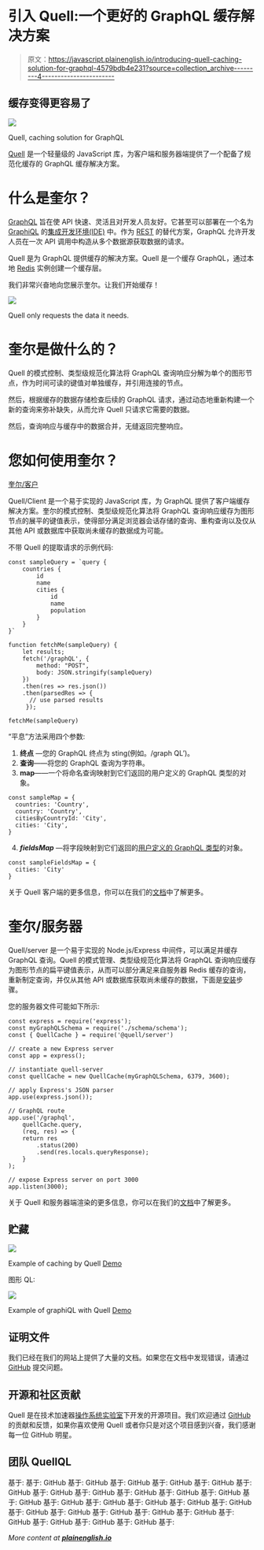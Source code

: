 # 引入 Quell:一个更好的 GraphQL 缓存解决方案

> 原文：<https://javascript.plainenglish.io/introducing-quell-caching-solution-for-graphql-4579bdb4e231?source=collection_archive---------4----------------------->

## 缓存变得更容易了

![](img/a9132adacc038c5072c8236ecde563fd.png)

Quell, caching solution for GraphQL

[Quell](http://www.quellql.io) 是一个轻量级的 JavaScript 库，为客户端和服务器端提供了一个配备了规范化缓存的 GraphQL 缓存解决方案。

# 什么是奎尔？

[GraphQL](https://graphql.org) 旨在使 API 快速、灵活且对开发人员友好。它甚至可以部署在一个名为 [GraphiQL](https://github.com/graphql/graphiql) 的[集成开发环境(IDE)](https://www.redhat.com/en/topics/middleware/what-is-ide) 中。作为 [REST](https://www.redhat.com/en/topics/integration/whats-the-difference-between-soap-rest) 的替代方案，GraphQL 允许开发人员在一次 API 调用中构造从多个数据源获取数据的请求。

Quell 是为 GraphQL 提供缓存的解决方案。Quell 是一个缓存 GraphQL，通过本地 [Redis](https://redis.io) 实例创建一个缓存层。

我们非常兴奋地向您展示奎尔。让我们开始缓存！

![](img/254628c7eb2c504b0f00559cce67d18b.png)

Quell only requests the data it needs.

# **奎尔是做什么的？**

Quell 的模式控制、类型级规范化算法将 GraphQL 查询响应分解为单个的图形节点，作为时间可读的键值对单独缓存，并引用连接的节点。

然后，根据缓存的数据存储检查后续的 GraphQL 请求，通过动态地重新构建一个新的查询来弥补缺失，从而允许 Quell 只请求它需要的数据。

然后，查询响应与缓存中的数据合并，无缝返回完整响应。

# 您如何使用奎尔？

[奎尔/客户](https://www.npmjs.com/package/@quell/client)

Quell/Client 是一个易于实现的 JavaScript 库，为 GraphQL 提供了客户端缓存解决方案。奎尔的模式控制、类型级规范化算法将 GraphQL 查询响应缓存为图形节点的展平的键值表示，使得部分满足浏览器会话存储的查询、重构查询以及仅从其他 API 或数据库中获取尚未缓存的数据成为可能。

不带 Quell 的提取请求的示例代码:

```
const sampleQuery = `query {
    countries {
        id
        name
        cities {
            id
            name
            population
        }
    }
}`

function fetchMe(sampleQuery) {
    let results;
    fetch('/graphQL', {
        method: "POST",
        body: JSON.stringify(sampleQuery)
    })
    .then(res => res.json())
    .then(parsedRes => {
      // use parsed results
     });

fetchMe(sampleQuery)
```

“平息”方法采用四个参数:

1.  **终点** —您的 GraphQL 终点为 sting(例如。/graph QL’)。
2.  **查询**——将您的 GraphQL 查询为字符串。
3.  **map**——一个将命名查询映射到它们返回的用户定义的 GraphQL 类型的对象。

```
const sampleMap = {
  countries: 'Country',
  country: 'Country',
  citiesByCountryId: 'City',
  cities: 'City',
}
```

4. ***fieldsMap*** —将字段映射到它们返回的[用户定义的 GraphQL 类型](https://graphql.org/learn/schema/#object-types-and-fields)的对象。

```
const sampleFieldsMap = {
  cities: 'City'
}
```

关于 Quell 客户端的更多信息，你可以在我们的[文档](https://www.npmjs.com/package/@quell/client)中了解更多。

# 奎尔/服务器

Quell/server 是一个易于实现的 Node.js/Express 中间件，可以满足并缓存 GraphQL 查询。Quell 的模式管理、类型级规范化算法将 GraphQL 查询响应缓存为图形节点的扁平键值表示，从而可以部分满足来自服务器 Redis 缓存的查询，重新制定查询，并仅从其他 API 或数据库获取尚未缓存的数据，下面是[安装](https://www.npmjs.com/package/@quell/server)步骤。

您的服务器文件可能如下所示:

```
const express = require('express');
const myGraphQLSchema = require('./schema/schema');
const { QuellCache } = require('@quell/server')

// create a new Express server
const app = express();

// instantiate quell-server
const quellCache = new QuellCache(myGraphQLSchema, 6379, 3600);

// apply Express's JSON parser
app.use(express.json());

// GraphQL route
app.use('/graphql',
    quellCache.query,
    (req, res) => {
    return res
        .status(200)
        .send(res.locals.queryResponse);
    }
);

// expose Express server on port 3000
app.listen(3000);
```

关于 Quell 和服务器端渲染的更多信息，你可以在我们的[文档](https://www.npmjs.com/package/@quell/server)中了解更多。

## 贮藏

![](img/6b99d1aa27a523845b976eb0b543f858.png)

Example of caching by Quell [Demo](http://www.quellql.io/#demo)

图形 QL:

![](img/63a73f164969ba2dda638181c9886211.png)

Example of graphiQL with Quell [Demo](http://www.quellql.io/#demo)

## 证明文件

我们已经在我们的网站上提供了大量的文档。如果您在文档中发现错误，请通过 [GitHub](https://github.com/oslabs-beta/Quell) 提交问题。

## 开源和社区贡献

Quell 是在技术加速器[操作系统实验室](https://opensourcelabs.io/)下开发的开源项目。我们欢迎通过 [GitHub](https://github.com/oslabs-beta/Quell) 的贡献和反馈，如果你喜欢使用 Quell 或者你只是对这个项目感到兴奋，我们感谢每一位 GitHub 明星。

## 团队 QuellQL

基于: 基于: GitHub 基于: GitHub 基于: GitHub 基于: GitHub 基于: GitHub 基于: GitHub 基于: GitHub 基于: GitHub 基于: GitHub 基于: GitHub 基于: GitHub 基于: GitHub 基于: GitHub 基于: GitHub 基于: GitHub 基于: GitHub 基于: GitHub 基于: GitHub 基于: GitHub 基于: GitHub 基于: GitHub 基于: GitHub 基于: GitHub 基于: GitHub 基于: GitHub 基于: GitHub 基于:

*More content at* [***plainenglish.io***](https://plainenglish.io/)